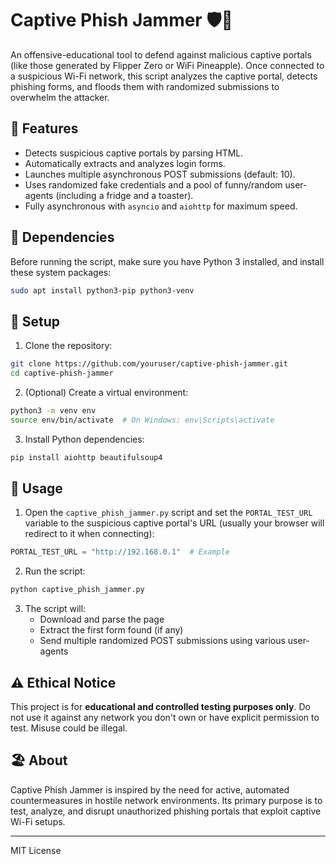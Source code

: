 # Captive Phish Jammer 🛡️🌟

An offensive-educational tool to defend against malicious captive portals (like those generated by Flipper Zero or WiFi Pineapple). Once connected to a suspicious Wi-Fi network, this script analyzes the captive portal, detects phishing forms, and floods them with randomized submissions to overwhelm the attacker.

## 🚀 Features

- Detects suspicious captive portals by parsing HTML.
- Automatically extracts and analyzes login forms.
- Launches multiple asynchronous POST submissions (default: 10).
- Uses randomized fake credentials and a pool of funny/random user-agents (including a fridge and a toaster).
- Fully asynchronous with `asyncio` and `aiohttp` for maximum speed.

## 💪 Dependencies

Before running the script, make sure you have Python 3 installed, and install these system packages:

```bash
sudo apt install python3-pip python3-venv
```

## 🚧 Setup

1. Clone the repository:

```bash
git clone https://github.com/youruser/captive-phish-jammer.git
cd captive-phish-jammer
```

2. (Optional) Create a virtual environment:

```bash
python3 -m venv env
source env/bin/activate  # On Windows: env\Scripts\activate
```

3. Install Python dependencies:

```bash
pip install aiohttp beautifulsoup4
```

## 🔧 Usage

1. Open the `captive_phish_jammer.py` script and set the `PORTAL_TEST_URL` variable to the suspicious captive portal's URL (usually your browser will redirect to it when connecting):

```python
PORTAL_TEST_URL = "http://192.168.0.1"  # Example
```

2. Run the script:

```bash
python captive_phish_jammer.py
```

3. The script will:
   - Download and parse the page
   - Extract the first form found (if any)
   - Send multiple randomized POST submissions using various user-agents

## ⚠️ Ethical Notice

This project is for **educational and controlled testing purposes only**. Do not use it against any network you don't own or have explicit permission to test. Misuse could be illegal.

## 🏖️ About

Captive Phish Jammer is inspired by the need for active, automated countermeasures in hostile network environments. Its primary purpose is to test, analyze, and disrupt unauthorized phishing portals that exploit captive Wi-Fi setups.

---

MIT License

